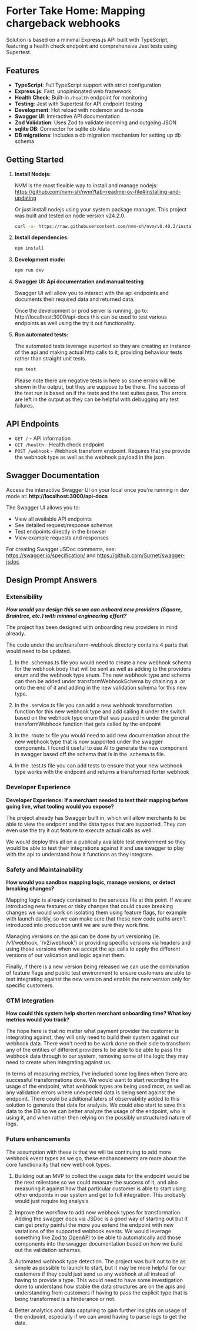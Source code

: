 # Forter Take Home: Mapping chargeback webhooks

Solution is based on a minimal Express.js API built with TypeScript, featuring a health check endpoint and comprehensive Jest tests using Supertest.

## Features

- **TypeScript**: Full TypeScript support with strict configuration
- **Express.js**: Fast, unopinionated web framework
- **Health Check**: Built-in `/health` endpoint for monitoring
- **Testing**: Jest with Supertest for API endpoint testing
- **Development**: Hot reload with nodemon and ts-node
- **Swagger UI**: Interactive API documentation
- **Zod Validation**: Uses Zod to validate incoming and outgoing JSON
- **sqlite DB**: Connector for sqlite db /data
- **DB migrations**: Includes a db migration mechanism for setting up db schema

## Getting Started

1. **Install Nodejs:**

   NVM is the most flexible way to install and manage nodejs:
   https://github.com/nvm-sh/nvm?tab=readme-ov-file#installing-and-updating

   Or just install nodejs using your system package manager. This project was built and tested on node version v24.2.0.

   ```bash
   curl -o- https://raw.githubusercontent.com/nvm-sh/nvm/v0.40.3/install.sh | bash
   ```

2. **Install dependencies:**

   ```bash
   npm install
   ```

3. **Development mode:**

   ```bash
   npm run dev
   ```

4. **Swagger UI: Api documentation and manual testing**

   Swagger UI will allow you to interact with the api endpoints and documents their required data and returned data.

   Once the development or prod server is running, go to: http://localhost:3000/api-docs this can be used to test various endpoints as well using the try it out functionality.

5. **Run automated tests:**

   The automated tests leverage supertest so they are creating an instance of the api and making actual http calls to it, providing behaviour tests rather than straight unit tests.

   ```bash
   npm test
   ```

   Please note there are negative tests in here so some errors will be shown in the output, but they are suppose to be there. The success of the test run is based on if the tests and the test suites pass. The errors are left in the output as they can be helpful with debugging any test failures.

## API Endpoints

- `GET /` - API information
- `GET /health` - Health check endpoint
- `POST /webhook` - Webhook transform endpoint. Requires that you provide the webhook type as well as the webhook payload in the json.

## Swagger Documentation

Access the interactive Swagger UI on your local once you're running in dev mode at: **http://localhost:3000/api-docs**

The Swagger UI allows you to:

- View all available API endpoints
- See detailed request/response schemas
- Test endpoints directly in the browser
- View example requests and responses

For creating Swagger JSDoc comments, see: https://swagger.io/specification/ and https://github.com/Surnet/swagger-jsdoc

## Design Prompt Answers

### Extensibility

**_How would you design this so we can onboard new providers (Square,
Braintree, etc.) with minimal engineering effort?_**

The project has been designed with onboarding new providers in mind already.

The code under the src/transform-webhook directory contains 4 parts that would need to be updated.

1. In the .schemas.ts file you would need to create a new webhook schema for the webhook body that will be sent as well as adding to the providers enum and the webhook type enum. The new webhook type and schema can then be added under transformWebhookSchema by chaining a .or onto the end of it and adding in the new validation schema for this new type.

2. In the .service.ts file you can add a new webhook transformation function for this new webhook type and add calling it under the switch based on the webhook type enum that was passed in under the general transformWebhook function that gets called by the endpoint

3. In the .route.tx file you would need to add new documentation about the new webhook type that is now supported under the swagger components. I found it useful to use AI to generate the new component in swagger based off the schema that is in the .schema.ts file.

4. In the .test.ts file you can add tests to ensure that your new webhook type works with the endpoint and returns a transformed forter webhook

### Developer Experience

**Developer Experience: If a merchant needed to test their mapping before going live,
what tooling would you expose?**

The project already has Swagger built in, which will allow merchants to be able to view the endpoint and the data types that are supported. They can even use the try it out feature to execute actual calls as well.

We would deploy this all on a publically available test environment so they would be able to test their integrations against it and use swagger to play with the api to understand how it functions as they integrate.

### Safety and Maintainability

**How would you sandbox mapping logic, manage versions, or
detect breaking changes?**

Mapping logic is already contained to the services file at this point. If we are introducing new features or risky changes that could cause breaking changes we would work on isolating them using feature flags, for example with launch darkly, so we can make sure that these new code paths aren't introduced into production until we are sure they work fine.

Managing versions on the api can be done by uri versioning (ie. /v1/webhook, '/v2/webhook') or providing specific versions via headers and using those versions when we accept the api calls to apply the different versions of our validation and logic against them.

Finally, if there is a new version being released we can use the combination of feature flags and public test environment to ensure customers are able to test integrating against the new version and enable the new version only for specific customers.

### GTM Integration

**How could this system help shorten merchant onboarding time? What
key metrics would you track?**

The hope here is that no matter what payment provider the customer is integrating against, they will only need to build their system against our webhook data. There won't need to be work done on their side to transform any of the entities of different providers to be able to be able to pass the webhook data through to our system, removing some of the logic they may need to create when integrating against us.

In terms of measuring metrics, I've included some log lines when there are successful transformations done. We would want to start recording the usage of the endpoint, what webhook types are being used most, as well as any validation errors where unexpected data is being sent against the endpoint. There could be additional laters of observability added to this solution to generate that data for analysis. We could also start to save this data to the DB so we can better analyze the usage of the endpoint, who is using it, and when rather then relying on the possibly unstructured nature of logs.

### Future enhancements

The assumption with these is that we will be continuing to add more webhook event types as we go, these endhancements are more about the core functionality that new webhook types.

1. Building out an MVP to collect the usage data for the endpoint would be the next milestone so we could measure the success of it, and also measuring it against how that particular customer is able to start using other endpoints in our system and get to full integration. This probably would just require log analysis.

2. Improve the workflow to add new webhook types for transformation. Adding the swagger docs via JSDoc is a good way of starting out but it can get pretty painful the more you extend the endpoint with new variations of the supported webhook events. We would leverage something like [Zod to OpenAPI](https://github.com/asteasolutions/zod-to-openapi) to be able to automatically add those components into the swagger documentation based on how we build out the validation schemas.

3. Automated webhook type detection. The project was built out to be as simple as possible to launch to start, but it may be more helpful for our customers if they could just send us any webhook at all instead of having to provide a type. This would need to have some investigation done to understand how stable the data structures are on the apis and understanding from customers if having to pass the explicit type that is being transformed is a hinderance or not.

4. Better analytics and data capturing to gain further insights on usage of the endpoint, especially if we can avoid having to parse logs to get the data.
